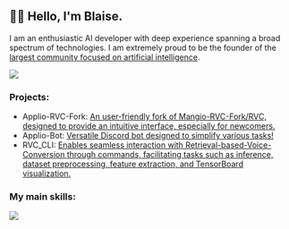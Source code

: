 ## 👋🏻 Hello, I'm Blaise. 
I am an enthusiastic AI developer with deep experience spanning a broad spectrum of technologies. I am extremely proud to be the founder of the [largest community focused on artificial intelligence](https://discord.gg/IAHispano).

<a href="https://github-readme-stats.vercel.app/api?username=blaise-tk&show_icons=true&theme=dark#gh-dark-mode-only" target="_blank">
  <img src="https://github-readme-stats.vercel.app/api?username=blaise-tk&show_icons=true&theme=dark#gh-dark-mode-only" />
</a>

### Projects:
- Applio-RVC-Fork: [An user-friendly fork of Mangio-RVC-Fork/RVC, designed to provide an intuitive interface, especially for newcomers.](https://github.com/IAHispano/Applio-RVC-Fork)
- Applio-Bot: [Versatile Discord bot designed to simplify various tasks!](https://github.com/IAHispano/Applio-Bot)
- RVC_CLI: [Enables seamless interaction with Retrieval-based-Voice-Conversion through commands, facilitating tasks such as inference, dataset preprocessing, feature extraction, and TensorBoard visualization.](https://github.com/blaise-tk/RVC_CLI)


### My main skills:
<a href="https://skillicons.dev">
  <img src="https://skillicons.dev/icons?i=js,ts,css,py,java,cpp,react,nodejs,git,bots,figma,cloudflare,vercel,github" />
</a>



